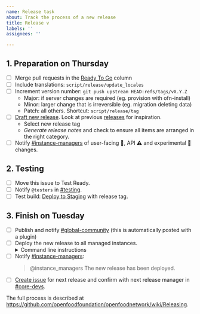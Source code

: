 ```yaml
---
name: Release task
about: Track the process of a new release
title: Release v
labels: ''
assignees: ''

---
```


## 1. Preparation on Thursday

- [ ] Merge pull requests in the [Ready To Go] column
- [ ] Include translations: `script/release/update_locales`
- [ ] Increment version number: `git push upstream HEAD:refs/tags/vX.Y.Z`
    - Major: if server changes are required (eg. provision with ofn-install)
    - Minor: larger change that is irreversible (eg. migration deleting data)
    - Patch: all others. Shortcut: `script/release/tag`
- [ ] [Draft new release]. Look at previous [releases] for inspiration.
    - Select new release tag
    - _Generate release notes_ and check to ensure all items are arranged in the right category.
- [ ] Notify [#instance-managers] of user-facing :eyes:, API :warning: and experimental :construction: changes.

## 2. Testing

- [ ] Move this issue to Test Ready.
- [ ] Notify `@testers` in [#testing].
- [ ] Test build: [Deploy to Staging] with release tag.

## 3. Finish on Tuesday

- [ ] Publish and notify [#global-community] (this is automatically posted with a plugin)
- [ ] Deploy the new release to all managed instances.
  <details><summary>Command line instructions</summary>
  <pre>
  cd ofn-install
  git pull
  ansible-playbook --limit all_prod --extra-vars "git_version=vX.Y.Z" playbooks/deploy.yml
  </pre>
  </details>
- [ ] Notify [#instance-managers]:
  > @instance_managers The new release has been deployed.
- [ ] [Create issue] for next release and confirm with next release manager in [#core-devs].

The full process is described at https://github.com/openfoodfoundation/openfoodnetwork/wiki/Releasing.

[Ready To Go]: https://github.com/orgs/openfoodfoundation/projects/8?filterQuery=status%3A%22Ready+to+go+%F0%9F%9A%80%22
[Transifex pull request]: https://github.com/openfoodfoundation/openfoodnetwork/pulls?utf8=%E2%9C%93&q=is%3Apr+is%3Aopen+head%3Atransifex
[Draft new release]: https://github.com/openfoodfoundation/openfoodnetwork/releases/new?title=v+Code+Name&body=Congrats%0A%0ADescription%0A%0A
[releases]: https://github.com/openfoodfoundation/openfoodnetwork/releases
[#instance-managers]: https://app.slack.com/client/T02G54U79/CG7NJ966B
[#testing]: https://openfoodnetwork.slack.com/app_redirect?channel=C02TZ6X00
[Deploy to Staging]: https://github.com/openfoodfoundation/openfoodnetwork/actions/workflows/stage.yml
[#global-community]: https://app.slack.com/client/T02G54U79/C59ADD8F2
[Create issue]: https://github.com/openfoodfoundation/openfoodnetwork/issues/new?assignees=&labels=&projects=&template=release.md&title=Release
[#core-devs]: https://openfoodnetwork.slack.com/archives/GK2T38QPJ
